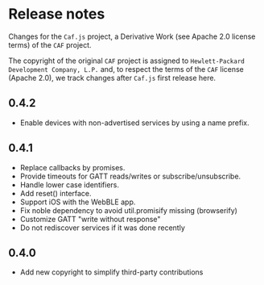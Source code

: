# Release notes

Changes for the `Caf.js` project, a Derivative Work (see Apache 2.0 license terms) of the `CAF` project.

The  copyright of the original `CAF` project is assigned to `Hewlett-Packard Development Company, L.P.` and, to respect the terms of the `CAF` license (Apache 2.0), we track changes after `Caf.js` first release here.

## 0.4.2
 - Enable devices with non-advertised services by using a name prefix.

## 0.4.1
 - Replace callbacks by promises.
 - Provide timeouts for GATT reads/writes or subscribe/unsubscribe.
 - Handle lower case identifiers.
 - Add reset() interface.
 - Support iOS with the WebBLE app.
 - Fix noble dependency to avoid util.promisify missing (browserify)
 - Customize GATT "write without response"
 - Do not rediscover services if it was done recently

## 0.4.0
 - Add new copyright to simplify third-party contributions
